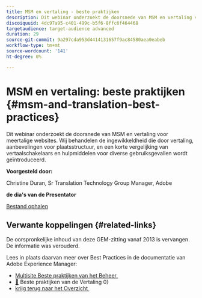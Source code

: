 ```yaml
---
title: MSM en vertaling - beste praktijken
description: Dit webinar onderzoekt de doorsnede van MSM en vertaling voor meertalige websites. Wij behandelen de ingewikkeldheid die door vertaling, aanbevelingen voor plaatsstructuur, en een korte vergelijking van vertaalschakelaars en hulpmiddelen voor diverse gebruiksgevallen wordt geïntroduceerd.
discoiquuid: 4dc97a95-c401-499c-b5f6-8ffc6f464468
targetaudience: target-audience advanced
duration: 29
source-git-commit: 9a297cda953d4414131657f9ac84580aea0eabeb
workflow-type: tm+mt
source-wordcount: '141'
ht-degree: 0%

---
```


# MSM en vertaling: beste praktijken {#msm-and-translation-best-practices}

Dit webinar onderzoekt de doorsnede van MSM en vertaling voor meertalige websites. Wij behandelen de ingewikkeldheid die door vertaling, aanbevelingen voor plaatsstructuur, en een korte vergelijking van vertaalschakelaars en hulpmiddelen voor diverse gebruiksgevallen wordt geïntroduceerd.

**Voorgesteld door:**

Christine Duran, Sr Translation Technology Group Manager, Adobe

**de dia&#39;s van de Presentator**

[Bestand ophalen](assets/20130731-adobe-msm-and-translation-best-practices.pdf)

## Verwante koppelingen {#related-links}

De oorspronkelijke inhoud van deze GEM-zitting vanaf 2013 is vervangen. De informatie was verouderd.

Lees in plaats daarvan meer over Best Practices in de documentatie van Adobe Experience Manager:

* [&#x200B; Multisite Beste praktijken van het Beheer &#x200B;](https://docs.adobe.com/docs/en/aem/6-1/administer/sites/msm/msm-bp.html)
* [&#128279;](https://docs.adobe.com/docs/en/aem/6-1/administer/sites/translation/tc-bp.html) Beste praktijken van de Vertaling 0&rbrace;
* [&#x200B; krijg terug naar het Overzicht &#x200B;](https://helpx.adobe.com/nl/experience-manager/kt/eseminars/gems/aem-index.html)
